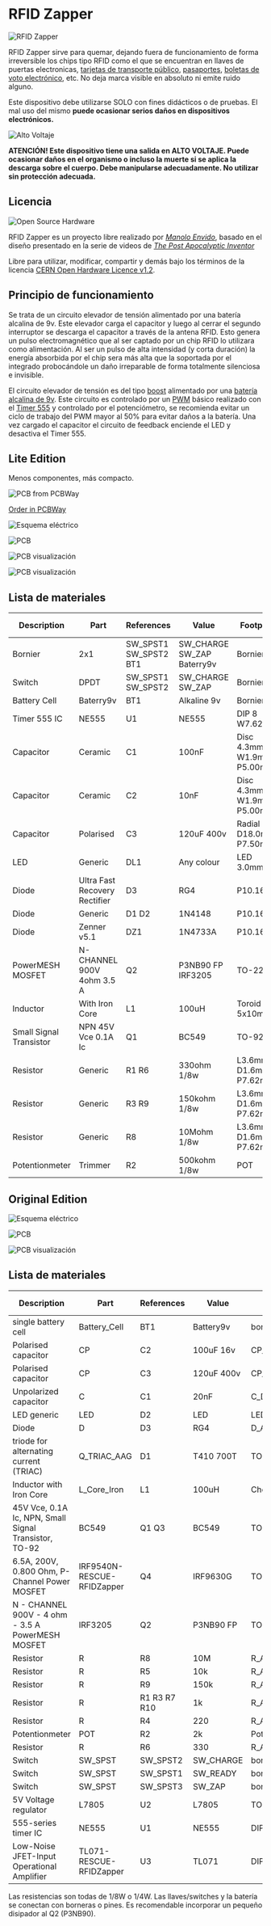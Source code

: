 # RFID Zapper

![RFID Zapper](doc/rfidzapperlogo.png)


RFID Zapper sirve para quemar, dejando fuera de funcionamiento de forma irreversible los chips tipo RFID como el que se encuentran en llaves de puertas electronicas, [tarjetas de transporte público](https://www.sube.gob.ar/), [pasaportes](https://www.digitalcourage.de/), [boletas de voto electrónico](https://youtu.be/bJT6KLP6tWA), etc. No deja marca visible en absoluto ni emite ruido alguno. 

Este dispositivo debe utilizarse SOLO con fines didácticos o de pruebas. El mal uso del mismo **puede ocasionar serios daños en dispositivos electrónicos.**

![Alto Voltaje](doc/high-voltage-sm.png)

**ATENCIÓN! Este dispositivo tiene una salida en ALTO VOLTAJE. Puede ocasionar daños en el organismo o incluso la muerte si se aplica la descarga sobre el cuerpo. Debe manipularse adecuadamente. No utilizar sin protección adecuada.**

## Licencia

![Open Source Hardware](doc/open-source-hardware.png)

RFID Zapper es un proyecto libre realizado por [*Manolo Envido*](https://twitter.com/Envido32), basado en el diseño presentado en la serie de videos de [*The Post Apocalyptic Inventor*](https://www.youtube.com/watch?v=E_Nsf0uU8IY&list=PLxaGnte1Dq0my2dtPL5y8sPR7xYXRrOCb)

Libre para utilizar, modificar, compartir y demás bajo los términos de la licencia [CERN Open Hardware Licence v1.2](LICENSE).

## Principio de funcionamiento

Se trata de un circuito elevador de tensión alimentado por una batería alcalina de 9v. Este elevador carga el capacitor y luego al cerrar el segundo interruptor se descarga el capacitor a través de la antena RFID. Esto genera un pulso electromagnético que al ser captado por un chip RFID lo utilizara como alimentación. Al ser un pulso de alta intensidad (y corta duración) la energía absorbida por el chip sera más alta que la soportada por el integrado probocándole un daño irreparable de forma totalmente silenciosa e invisible.

El circuito elevador de tensión es del tipo [boost](https://en.wikipedia.org/wiki/Boost_converter) alimentado por una [batería alcalina de 9v](https://en.wikipedia.org/wiki/Nine-volt_battery). Este circuito es controlado por un [PWM](https://en.wikipedia.org/wiki/Pulse-width_modulation) básico realizado con el [Timer 555](https://en.wikipedia.org/wiki/555_timer_IC) y controlado por el potenciómetro, se recomienda evitar un ciclo de trabajo del PWM mayor al 50% para evitar daños a la batería. Una vez cargado el capacitor el circuito de feedback enciende el LED y desactiva el Timer 555.

## Lite Edition

Menos componentes, más compacto. 


![PCB from PCBWay](https://www.pcbway.com/project/img/images/frompcbway.png)

[Order in PCBWay](https://www.pcbway.com/project/shareproject/RFID_Zapper.html)

![Esquema eléctrico](doc/lite/schemlite.png)

![PCB](doc/lite/layout.png)

![PCB visualización](doc/lite/3dimg01b.png)

![PCB visualización](doc/lite/3dimg02b.png)

## Lista de materiales

Description | Part | References | Value | Footprint | Quantity Per PCB
---- | ---- | ---- | ---- | ---- | ---- 
Bornier | 2x1 | SW_SPST1 SW_SPST2 BT1 | SW_CHARGE SW_ZAP Baterry9v | Bornier | 3
Switch | DPDT | SW_SPST1 SW_SPST2 | SW_CHARGE SW_ZAP | Bornier | 1
Battery Cell | Baterry9v | BT1 | Alkaline 9v | Bornier | 1
Timer 555 IC | NE555 | U1 | NE555 | DIP 8 W7.62mm | 1
Capacitor | Ceramic | C1 | 100nF | Disc 4.3mm W1.9mm P5.00mm | 1
Capacitor | Ceramic | C2 | 10nF | Disc 4.3mm W1.9mm P5.00mm | 1
Capacitor | Polarised | C3 | 120uF 400v | Radial D18.0mm P7.50mm | 1
LED | Generic | DL1 | Any colour | LED 3.0mm | 1
Diode | Ultra Fast Recovery Rectifier | D3 | RG4 | P10.16mm | 1
Diode | Generic | D1 D2 | 1N4148 | P10.16mm | 2
Diode | Zenner v5.1 | DZ1 | 1N4733A | P10.16mm | 1
PowerMESH MOSFET | N-CHANNEL 900V 4ohm 3.5 A | Q2 | P3NB90 FP IRF3205| TO-220 | 1
Inductor | With Iron Core | L1 | 100uH | Toroid 5x10mm | 1
Small Signal Transistor | NPN 45V Vce 0.1A Ic | Q1 | BC549 | TO-92 | 1
Resistor | Generic | R1 R6 | 330ohm 1/8w | L3.6mm D1.6mm P7.62mm | 2
Resistor | Generic | R3 R9 | 150kohm 1/8w | L3.6mm D1.6mm P7.62mm | 2
Resistor | Generic | R8 | 10Mohm 1/8w | L3.6mm D1.6mm P7.62mm | 1
Potentionmeter | Trimmer | R2 | 500kohm 1/8w | POT | 1

## Original Edition

![Esquema eléctrico](doc/schem.png)

![PCB](doc/layout.png)

![PCB visualización](doc/3dimg01.png)

## Lista de materiales

Description | Part | References | Value | Footprint | Quantity Per PCB
---- | ---- | ---- | ---- | ---- | ---- 
single battery cell | Battery_Cell | BT1 | Battery9v | bornier2 | 1
Polarised capacitor | CP | C2 | 100uF 16v | CP_Radial_D4.0mm_P2.00mm | 1
Polarised capacitor | CP | C3 | 120uF 400v | CP_Radial_D18.0mm_P7.50mm | 1
Unpolarized capacitor | C | C1 | 20nF | C_Disc_D4.3mm_W1.9mm_P5.00mm | 1
LED generic | LED | D2 | LED | LED_D3.0mm | 1
Diode | D | D3 | RG4 | D_A-405_P10.16mm_Horizontal | 1
triode for alternating current (TRIAC) | Q_TRIAC_AAG | D1 | T410 700T | TO-220_Horizontal | 1
Inductor with Iron Core | L_Core_Iron | L1 | 100uH | Choke_Toroid_5x10mm_Vertical | 1
45V Vce, 0.1A Ic, NPN, Small Signal Transistor, TO-92 | BC549 | Q1 Q3 | BC549 | TO-92_Molded_Narrow | 2
6.5A, 200V, 0.800 Ohm, P-Channel Power MOSFET | IRF9540N-RESCUE-RFIDZapper | Q4 | IRF9630G | TO-220_Horizontal | 1
N - CHANNEL 900V - 4 ohm - 3.5 A PowerMESH MOSFET | IRF3205 | Q2 | P3NB90 FP | TO-220_Horizontal | 1
Resistor | R | R8 | 10M | R_Axial_DIN0204_L3.6mm_D1.6mm_P7.62mm_Horizontal | 1
Resistor | R | R5 | 10k | R_Axial_DIN0204_L3.6mm_D1.6mm_P7.62mm_Horizontal | 1
Resistor | R | R9 | 150k | R_Axial_DIN0204_L3.6mm_D1.6mm_P7.62mm_Horizontal | 1
Resistor | R | R1 R3 R7 R10 | 1k | R_Axial_DIN0204_L3.6mm_D1.6mm_P7.62mm_Horizontal | 4
Resistor | R | R4 | 220 | R_Axial_DIN0204_L3.6mm_D1.6mm_P7.62mm_Horizontal | 1
Potentionmeter | POT | R2 | 2k | Potentiometer_Trimmer_Bourns_3266Y | 1
Resistor | R | R6 | 330 | R_Axial_DIN0204_L3.6mm_D1.6mm_P7.62mm_Horizontal | 1
Switch | SW_SPST | SW_SPST2 | SW_CHARGE | bornier2 | 1
Switch | SW_SPST | SW_SPST1 | SW_READY | bornier2 | 1
Switch | SW_SPST | SW_SPST3 | SW_ZAP | bornier2 | 1
5V Voltage regulator | L7805 | U2 | L7805 | TO-220_Horizontal | 1
555-series timer IC | NE555 | U1 | NE555 | DIP-8_W7.62mm_LongPads | 1
Low-Noise JFET-Input Operational Amplifier | TL071-RESCUE-RFIDZapper | U3 | TL071 | DIP-8_W7.62mm_LongPads | 1

Las resistencias son todas de 1/8W o 1/4W. Las llaves/switches y la batería se conectan con borneras o pines. Es recomendable incorporar un pequeño disipador al Q2 (P3NB90).
